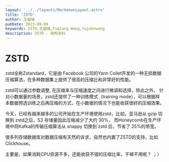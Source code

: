 ```yaml
---
layout: '../../layouts/MarkdownLayout.astro'
title: 'ZSTD'
author: 王福强
pubDate: 2023-09-09
keywords: ZSTD,王福强,Fuqiang Wang,fujohnwang
description: ZSTD - 架构百科
---
```


# ZSTD

zstd全称Zstandard，它是由 Facebook 公司的Yann Collet开发的一种无损数据压缩算法，在多种数据集上提供了很高的压缩比和非常好的性能。

zstd可以通过参数调整, 在压缩率与压缩速度之间进行微调和选择，除此之外， 针对小数据量的场景，zstd还提供了一种训练模式（training mode），可以根据样本数据预选训练之后再压缩的方式，在小数据的情况下也能收获很好的压缩效果。

今天，已经有越来越多的公司开始在生产环境使用zstd，比如，亚马逊从 gzip 切换到 zstd之后，S3 存储量因此压缩减少了大约 30%， 而Honeycomb在生产环境中将Kafka的传输压缩算法从 snappy 切换到 zstd 后，节省了 25%的带宽。

很多列存储数据库对数据压缩有天然的诉求，自然也内置了ZSTD的支持，比如Clickhouse。

主要是，如果消耗CPU资源不多，还能收获不错的压缩比率，干嘛不用呢？ ；）